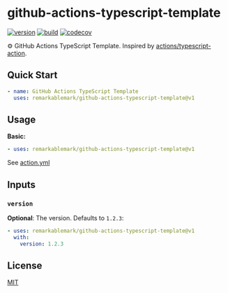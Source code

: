 # github-actions-typescript-template

[![version](https://badgen.net/github/release/remarkablemark/github-actions-typescript-template)](https://github.com/remarkablemark/github-actions-typescript-template/releases)
[![build](https://github.com/remarkablemark/github-actions-typescript-template/actions/workflows/build.yml/badge.svg)](https://github.com/remarkablemark/github-actions-typescript-template/actions/workflows/build.yml)
[![codecov](https://codecov.io/gh/remarkablemark/github-actions-typescript-template/graph/badge.svg?token=G7QM7T166I)](https://codecov.io/gh/remarkablemark/github-actions-typescript-template)

⚙️ GitHub Actions TypeScript Template. Inspired by [actions/typescript-action](https://github.com/actions/typescript-action).

## Quick Start

```yaml
- name: GitHub Actions TypeScript Template
  uses: remarkablemark/github-actions-typescript-template@v1
```

## Usage

**Basic:**

```yaml
- uses: remarkablemark/github-actions-typescript-template@v1
```

See [action.yml](action.yml)

## Inputs

### `version`

**Optional**: The version. Defaults to `1.2.3`:

```yaml
- uses: remarkablemark/github-actions-typescript-template@v1
  with:
    version: 1.2.3
```

## License

[MIT](LICENSE)
